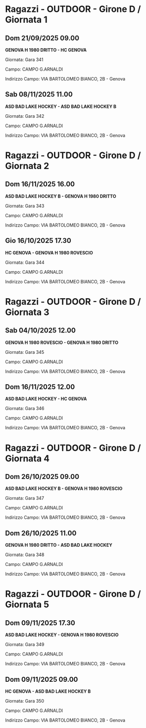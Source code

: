 # Ragazzi - OUTDOOR  - Girone D / Giornata 1
## Dom 21/09/2025 09.00

**GENOVA H 1980 DRITTO - HC GENOVA**

Giornata: Gara 341

Campo: CAMPO G.ARNALDI 

Indirizzo Campo:  VIA BARTOLOMEO BIANCO, 2B - Genova



## Sab 08/11/2025 11.00

**ASD BAD LAKE HOCKEY - ASD BAD LAKE HOCKEY B**

Giornata: Gara 342

Campo: CAMPO G.ARNALDI 

Indirizzo Campo:  VIA BARTOLOMEO BIANCO, 2B - Genova


# Ragazzi - OUTDOOR  - Girone D / Giornata 2
## Dom 16/11/2025 16.00

**ASD BAD LAKE HOCKEY B - GENOVA H 1980 DRITTO**

Giornata: Gara 343

Campo: CAMPO G.ARNALDI 

Indirizzo Campo:  VIA BARTOLOMEO BIANCO, 2B - Genova



## Gio 16/10/2025 17.30

**HC GENOVA - GENOVA H 1980 ROVESCIO**

Giornata: Gara 344

Campo: CAMPO G.ARNALDI 

Indirizzo Campo:  VIA BARTOLOMEO BIANCO, 2B - Genova


# Ragazzi - OUTDOOR  - Girone D / Giornata 3
## Sab 04/10/2025 12.00

**GENOVA H 1980 ROVESCIO - GENOVA H 1980 DRITTO**

Giornata: Gara 345

Campo: CAMPO G.ARNALDI 

Indirizzo Campo:  VIA BARTOLOMEO BIANCO, 2B - Genova



## Dom 16/11/2025 12.00

**ASD BAD LAKE HOCKEY - HC GENOVA**

Giornata: Gara 346

Campo: CAMPO G.ARNALDI 

Indirizzo Campo:  VIA BARTOLOMEO BIANCO, 2B - Genova


# Ragazzi - OUTDOOR  - Girone D / Giornata 4
## Dom 26/10/2025 09.00

**ASD BAD LAKE HOCKEY B - GENOVA H 1980 ROVESCIO**

Giornata: Gara 347

Campo: CAMPO G.ARNALDI 

Indirizzo Campo:  VIA BARTOLOMEO BIANCO, 2B - Genova



## Dom 26/10/2025 11.00

**GENOVA H 1980 DRITTO - ASD BAD LAKE HOCKEY**

Giornata: Gara 348

Campo: CAMPO G.ARNALDI 

Indirizzo Campo:  VIA BARTOLOMEO BIANCO, 2B - Genova


# Ragazzi - OUTDOOR  - Girone D / Giornata 5
## Dom 09/11/2025 17.30

**ASD BAD LAKE HOCKEY - GENOVA H 1980 ROVESCIO**

Giornata: Gara 349

Campo: CAMPO G.ARNALDI 

Indirizzo Campo:  VIA BARTOLOMEO BIANCO, 2B - Genova



## Dom 09/11/2025 09.00

**HC GENOVA - ASD BAD LAKE HOCKEY B**

Giornata: Gara 350

Campo: CAMPO G.ARNALDI 

Indirizzo Campo:  VIA BARTOLOMEO BIANCO, 2B - Genova



